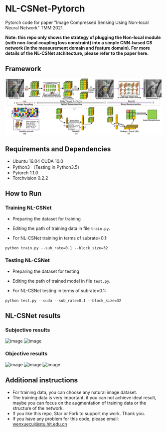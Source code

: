 # NL-CSNet-Pytorch

Pytorch code for paper "Image Compressed Sensing Using Non-local Neural Network" TMM 2021.

**Note: this repo only shows the strategy of plugging the Non-local module (with non-local coupling loss constraint) into a simple CNN-based CS network (in the measurement domain and feature domain). For more details of the NL-CSNet atchitecture, please refer to the paper here.**

## Framework

![image](https://github.com/WenxueCui/CSNet-Pytorch/raw/master/images/framework.jpg)

## Requirements and Dependencies

* Ubuntu 16.04 CUDA 10.0
* Python3 （Testing in Python3.5）
* Pytorch 1.1.0   
* Torchvision 0.2.2

## How to Run

### Training NL-CSNet
* Preparing the dataset for training

* Editing the path of training data in file `train.py`.

* For NL-CSNet training in terms of subrate=0.1:

```python train.py --sub_rate=0.1 --block_size=32```

### Testing NL-CSNet
* Preparing the dataset for testing

* Editing the path of trained model in file `test.py`.

* For NL-CSNet testing in terms of subrate=0.1:

```python test.py --cuda --sub_rate=0.1 --block_size=32```

## NL-CSNet results
### Subjective results

![image](https://github.com/WenxueCui/CSNet-Pytorch/raw/master/images/results1.jpg)
![image](https://github.com/WenxueCui/CSNet-Pytorch/raw/master/images/results2.jpg)

### Objective results
![image](https://github.com/WenxueCui/CSNet-Pytorch/raw/master/images/table1.jpg)
![image](https://github.com/WenxueCui/CSNet-Pytorch/raw/master/images/table2.jpg)
![image](https://github.com/WenxueCui/CSNet-Pytorch/raw/master/images/table3.jpg)

## Additional instructions

* For training data, you can choose any natural image dataset.
* The training data is very important, if you can not achieve ideal result, maybe you can focus on the augmentation of training data or the structure of the network.
* If you like this repo, Star or Fork to support my work. Thank you.
* If you have any problem for this code, please email: wenxuecui@stu.hit.edu.cn

